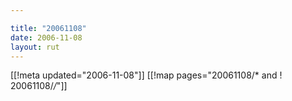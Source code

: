 ```yaml
---

title: "20061108"
date: 2006-11-08
layout: rut
---
```


[[!meta updated="2006-11-08"]]
[[!map pages="20061108/* and ! 20061108/*/*"]]

